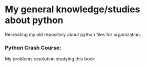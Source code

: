 # My general knowledge/studies about python
Recreating my old repository about python files for organization.

### Python Crash Course:
My problems resolution studying this book
